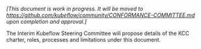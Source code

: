 *[This document is work in progress. It will be moved to https://github.com/kubeflow/community/CONFORMANCE-COMMITTEE.md upon completion and approval.]*

The Interim Kubeflow Steering Committee will propose details of the KCC charter, roles, processes and limitations under this document.